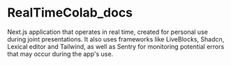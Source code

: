 # RealTimeColab_docs
Next.js application that operates in real time, created for personal use during joint presentations. It also uses frameworks like LiveBlocks, Shadcn, Lexical editor and Tailwind, as well as Sentry for monitoring potential errors that may occur during the app's use.
